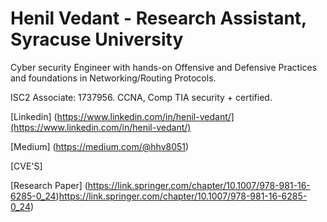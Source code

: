 # Henil Vedant   - Research Assistant, Syracuse University
Cyber security Engineer with hands-on Offensive and Defensive Practices and foundations in Networking/Routing Protocols.

ISC2 Associate: 1737956.
CCNA, Comp TIA security + certified.

[Linkedin]  (https://www.linkedin.com/in/henil-vedant/](https://www.linkedin.com/in/henil-vedant/)

[Medium]    (https://medium.com/@hhv8051)

[CVE'S]   

[Research Paper]  (https://link.springer.com/chapter/10.1007/978-981-16-6285-0_24)https://link.springer.com/chapter/10.1007/978-981-16-6285-0_24)


